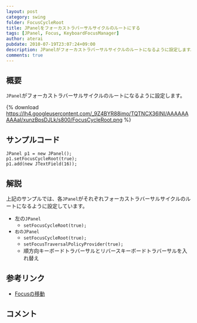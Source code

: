 ```yaml
---
layout: post
category: swing
folder: FocusCycleRoot
title: JPanelをフォーカストラバーサルサイクルのルートにする
tags: [JPanel, Focus, KeyboardFocusManager]
author: aterai
pubdate: 2010-07-19T23:07:24+09:00
description: JPanelがフォーカストラバーサルサイクルのルートになるように設定します。
comments: true
---
```

## 概要
`JPanel`がフォーカストラバーサルサイクルのルートになるように設定します。

{% download https://lh4.googleusercontent.com/_9Z4BYR88imo/TQTNCX36INI/AAAAAAAAAaI/xunzBpsDJLk/s800/FocusCycleRoot.png %}

## サンプルコード
<pre class="prettyprint"><code>JPanel p1 = new JPanel();
p1.setFocusCycleRoot(true);
p1.add(new JTextField(16));
</code></pre>

## 解説
上記のサンプルでは、各`JPanel`がそれぞれフォーカストラバーサルサイクルのルートになるように設定しています。

- 左の`JPanel`
    - `setFocusCycleRoot(true);`
- `右のJPanel`
    - `setFocusCycleRoot(true);`
    - `setFocusTraversalPolicyProvider(true);`
    - 順方向キーボードトラバーサルとリバースキーボードトラバーサルを入れ替え

<!-- dummy comment line for breaking list -->

## 参考リンク
- [Focusの移動](http://ateraimemo.com/Swing/FocusTraversal.html)

<!-- dummy comment line for breaking list -->

## コメント

